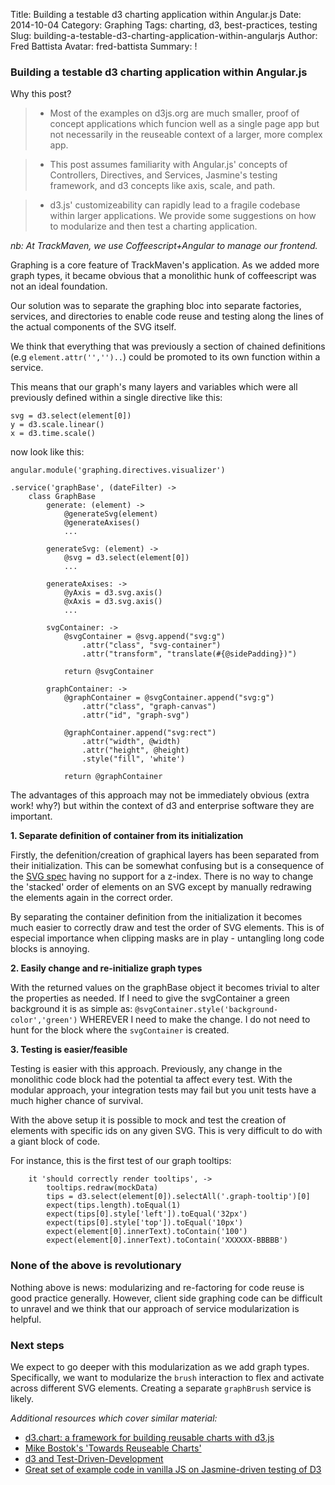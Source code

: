 Title: Building a testable d3 charting application within Angular.js
Date: 2014-10-04
Category: Graphing
Tags: charting, d3, best-practices, testing
Slug: building-a-testable-d3-charting-application-within-angularjs
Author: Fred Battista
Avatar: fred-battista
Summary: !

### Building a testable d3 charting application within Angular.js

Why this post?

> * Most of the examples on d3js.org are much smaller, proof of concept applications which funcion well as a single page app but not necessarily in the reuseable context of a larger, more complex app.

> * This post assumes familiarity with Angular.js' concepts of Controllers, Directives, and Services, Jasmine's testing framework, and d3 concepts like axis, scale, and path.

> * d3.js' customizeability can rapidly lead to a fragile codebase within larger applications. We provide some suggestions on how to modularize and then test a charting application.

*nb: At TrackMaven, we use Coffeescript+Angular to manage our frontend.*

Graphing is a core feature of TrackMaven's application. As we added more graph types, it became obvious that a monolithic hunk of coffeescript was not an ideal foundation. 

Our solution was to separate the graphing bloc into separate factories, services, and directories to enable code reuse and testing along the lines of the actual components of the SVG itself. 

We think that everything that was previously a section of chained definitions (e.g `element.attr('','')..`) could be promoted to its own function within a service. 

This means that our graph's many layers and variables which were all previously defined within a single directive like this:


	svg = d3.select(element[0])
	y = d3.scale.linear()
	x = d3.time.scale()


now look like this:

	angular.module('graphing.directives.visualizer')

	.service('graphBase', (dateFilter) ->
    	class GraphBase
        	generate: (element) ->
            	@generateSvg(element)
            	@generateAxises()
            	...

        	generateSvg: (element) ->
            	@svg = d3.select(element[0])
            	...

	        generateAxises: ->
            	@yAxis = d3.svg.axis()
            	@xAxis = d3.svg.axis()
            	...
            	
            svgContainer: ->
            	@svgContainer = @svg.append("svg:g")
                	.attr("class", "svg-container")
                	.attr("transform", "translate(#{@sidePadding})")

	            return @svgContainer
     
            graphContainer: ->
            	@graphContainer = @svgContainer.append("svg:g")
                	.attr("class", "graph-canvas")
                	.attr("id", "graph-svg")

     	       	@graphContainer.append("svg:rect")
                	.attr("width", @width)
                	.attr("height", @height)
                	.style("fill", 'white')
                	
                return @graphContainer
                
The advantages of this approach may not be immediately obvious (extra work! why?) but within the context of d3 and enterprise software they are important.

**1. Separate definition of container from its initialization**

Firstly, the defenition/creation of graphical layers has been separated from their initialization. This can be somewhat confusing but is a consequence of the [SVG spec](http://www.w3.org/TR/SVG/) having no support for a z-index. There is no way to change the 'stacked' order of elements on an SVG except by manually redrawing the elements again in the correct order.

By separating the container definition from the initialization it becomes much easier to correctly draw and test the order of SVG elements. This is of especial importance when clipping masks are in play - untangling long code blocks is annoying. 

**2. Easily change and re-initialize graph types**

With the returned values on the graphBase object it becomes trivial to alter the properties as needed. If I need to give the svgContainer a green background it is as simple as: `@svgContainer.style('background-color','green')` WHEREVER I need to make the change. I do not need to hunt for the block where the `svgContainer` is created.

**3. Testing is easier/feasible**

Testing is easier with this approach. Previously, any change in the monolithic code block had the potential ta affect every test. With the modular approach, your integration tests may fail but you unit tests have a much higher chance of survival.

With the above setup it is possible to mock and test the creation of elements with specific ids on any given SVG. This is very difficult to do with a giant block of code.  

For instance, this is the first test of our graph tooltips:

        it 'should correctly render tooltips', ->
            tooltips.redraw(mockData)
            tips = d3.select(element[0]).selectAll('.graph-tooltip')[0]
            expect(tips.length).toEqual(1)
            expect(tips[0].style['left']).toEqual('32px')
            expect(tips[0].style['top']).toEqual('10px')
            expect(element[0].innerText).toContain('100')
            expect(element[0].innerText).toContain('XXXXXX-BBBBB')

### None of the above is revolutionary

Nothing above is news: modularizing and re-factoring for code reuse is good practice generally. However, client side graphing code can be difficult to unravel and we think that our approach of service modularization is helpful.

### Next steps

We expect to go deeper with this modularization as we add graph types. Specifically, we want to modularize the `brush` interaction to flex and activate across different SVG elements. Creating a separate `graphBrush` service is likely.


*Additional resources which cover similar material:*

*  [d3.chart: a framework for building reusable charts with d3.js](http://misoproject.com/d3-chart/) 
*  [Mike Bostok's 'Towards Reuseable Charts'](http://bost.ocks.org/mike/chart/)
*  [d3 and Test-Driven-Development](http://pivotallabs.com/d3-test-driven-development/)
*  [Great set of example code in vanilla JS on Jasmine-driven testing of D3](https://github.com/stevenalexander/d3-testing)
